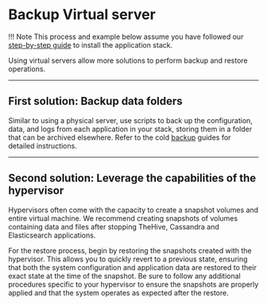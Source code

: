# Backup Virtual server

!!! Note
    This process and example below assume you have followed our [step-by-step guide](../../../../installation/step-by-step-installation-guide.md) to install the application stack.


Using virtual servers allow more solutions to perform backup and restore operations.

---
## First solution: Backup data folders

Similar to using a physical server, use scripts to back up the configuration, data, and logs from each application in your stack, storing them in a folder that can be archived elsewhere. Refer to the cold [backup](./physical-server.md) guides for detailed instructions.

---
## Second solution: Leverage the capabilities of the hypervisor

Hypervisors often come with the capacity to create a snapshot volumes and entire virtual machine. We recommend creating snapshots of volumes containing data and files after stopping TheHive, Cassandra and Elasticsearch applications. 

For the restore process, begin by restoring the snapshots created with the hypervisor. This allows you to quickly revert to a previous state, ensuring that both the system configuration and application data are restored to their exact state at the time of the snapshot. Be sure to follow any additional procedures specific to your hypervisor to ensure the snapshots are properly applied and that the system operates as expected after the restore.